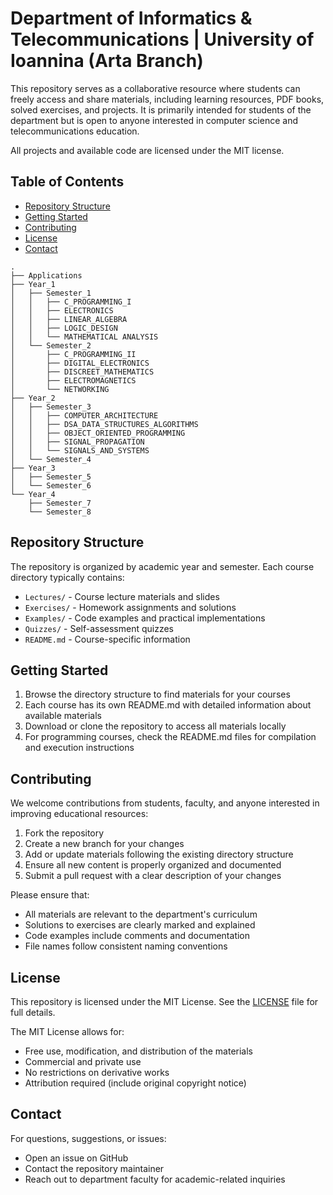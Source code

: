 # Department of Informatics & Telecommunications | University of Ioannina (Arta Branch)

This repository serves as a collaborative resource where students can freely access and share materials, including learning resources, PDF books, solved exercises, and projects. It is primarily intended for students of the department but is open to anyone interested in computer science and telecommunications education.

All projects and available code are licensed under the MIT license.

## Table of Contents

- [Repository Structure](#repository-structure)
- [Getting Started](#getting-started)
- [Contributing](#contributing)
- [License](#license)
- [Contact](#contact)


```shell
.
├── Applications
├── Year_1
│   ├── Semester_1
│   │   ├── C_PROGRAMMING_I
│   │   ├── ELECTRONICS
│   │   ├── LINEAR_ALGEBRA
│   │   ├── LOGIC_DESIGN
│   │   └── MATHEMATICAL ANALYSIS
│   └── Semester_2
│       ├── C_PROGRAMMING_II
│       ├── DIGITAL_ELECTRONICS
│       ├── DISCREET_MATHEMATICS
│       ├── ELECTROMAGNETICS
│       └── NETWORKING
├── Year_2
│   ├── Semester_3
│   │   ├── COMPUTER_ARCHITECTURE
│   │   ├── DSA_DATA_STRUCTURES_ALGORITHMS
│   │   ├── OBJECT_ORIENTED_PROGRAMMING
│   │   ├── SIGNAL_PROPAGATION
│   │   └── SIGNALS_AND_SYSTEMS
│   └── Semester_4
├── Year_3
│   ├── Semester_5
│   └── Semester_6
└── Year_4
    ├── Semester_7
    └── Semester_8

```

## Repository Structure

The repository is organized by academic year and semester. Each course directory typically contains:
- `Lectures/` - Course lecture materials and slides
- `Exercises/` - Homework assignments and solutions
- `Examples/` - Code examples and practical implementations
- `Quizzes/` - Self-assessment quizzes
- `README.md` - Course-specific information

## Getting Started

1. Browse the directory structure to find materials for your courses
2. Each course has its own README.md with detailed information about available materials
3. Download or clone the repository to access all materials locally
4. For programming courses, check the README.md files for compilation and execution instructions

## Contributing

We welcome contributions from students, faculty, and anyone interested in improving educational resources:

1. Fork the repository
2. Create a new branch for your changes
3. Add or update materials following the existing directory structure
4. Ensure all new content is properly organized and documented
5. Submit a pull request with a clear description of your changes

Please ensure that:
- All materials are relevant to the department's curriculum
- Solutions to exercises are clearly marked and explained
- Code examples include comments and documentation
- File names follow consistent naming conventions

## License

This repository is licensed under the MIT License. See the [LICENSE](LICENSE) file for full details.

The MIT License allows for:
- Free use, modification, and distribution of the materials
- Commercial and private use
- No restrictions on derivative works
- Attribution required (include original copyright notice)

## Contact

For questions, suggestions, or issues:
- Open an issue on GitHub
- Contact the repository maintainer
- Reach out to department faculty for academic-related inquiries
